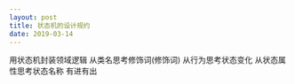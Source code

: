 ```yaml
---
layout: post
title: 状态机的设计规约
date: 2019-03-14
---
```



用状态机封装领域逻辑
从类名思考修饰词(修饰词)
从行为思考状态变化
从状态属性思考状态名称
有进有出
